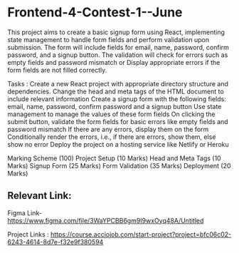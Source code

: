 # Frontend-4-Contest-1--June
This project aims to create a basic signup form using React, implementing state management to handle form fields and perform validation upon submission. The form will include fields for email, name, password, confirm password, and a signup button. The validation will check for errors such as empty fields and password mismatch or 
Display appropriate errors if the form fields are not filled correctly.

Tasks :
Create a new React project with appropriate directory structure and dependencies.
Change the head and meta tags of the HTML document to include relevant information
Create a signup form with the following fields: email, name, password, confirm password and a signup button
Use state management to manage the values of these form fields
On clicking the submit button, validate the form fields for basic errors like empty fields and password mismatch
If there are any errors, display them on the form
Conditionally render the errors, i.e., if there are errors, show them, else show no error
Deploy the project on a hosting service like Netlify or Heroku 



Marking Scheme (100)
Project Setup (10 Marks)
Head and Meta Tags (10 Marks)
Signup Form (25 Marks)
Form Validation (35 Marks)
Deployment (20 Marks)

Relevant Link:
-------------------
Figma Link- https://www.figma.com/file/3WaYPCBB6gm9I9wxOyq48A/Untitled 

Project Links : https://course.acciojob.com/start-project?project=bfc06c02-6243-4614-8d7e-f32e9f380594